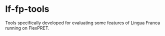 # lf-fp-tools
Tools specifically developed for evaluating some features of Lingua Franca running on FlexPRET.

